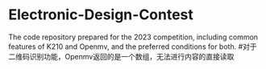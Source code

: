 # Electronic-Design-Contest
The code repository prepared for the 2023 competition, including common features of K210 and Openmv, and the preferred conditions for both.
#对于二维码识别功能，Openmv返回的是一个数组，无法进行内容的直接读取
